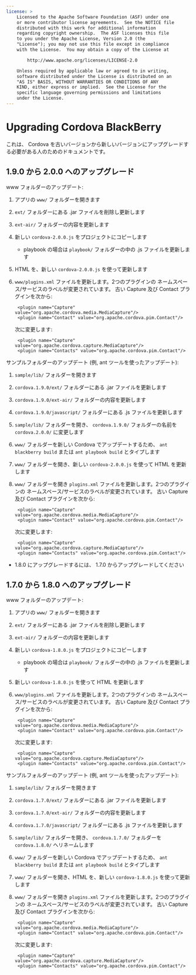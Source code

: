 ```yaml
---
license: >
    Licensed to the Apache Software Foundation (ASF) under one
    or more contributor license agreements.  See the NOTICE file
    distributed with this work for additional information
    regarding copyright ownership.  The ASF licenses this file
    to you under the Apache License, Version 2.0 (the
    "License"); you may not use this file except in compliance
    with the License.  You may obtain a copy of the License at

        http://www.apache.org/licenses/LICENSE-2.0

    Unless required by applicable law or agreed to in writing,
    software distributed under the License is distributed on an
    "AS IS" BASIS, WITHOUT WARRANTIES OR CONDITIONS OF ANY
    KIND, either express or implied.  See the License for the
    specific language governing permissions and limitations
    under the License.
---
```


Upgrading Cordova BlackBerry
============================

これは、 Cordova を古いバージョンから新しいバージョンにアップグレードする必要がある人のためのドキュメントです。

## 1.9.0 から 2.0.0 へのアップグレード ##

www フォルダーのアップデート:

1. アプリの `www/` フォルダーを開きます
2. `ext/` フォルダーにある .jar ファイルを削除し更新します
3. `ext-air/` フォルダーの内容を更新します
4. 新しい `cordova-2.0.0.js` をプロジェクトにコピーします
    - playbook の場合は `playbook/` フォルダーの中の .js ファイルを更新します
5. HTML を、新しい `cordova-2.0.0.js` を使って更新します
6. `www/plugins.xml` ファイルを更新します。2つのプラグインの
   ネームスペース/サービスのラベルが変更されています。
   古い Capture 及び Contact プラグインを次から:

        <plugin name="Capture" value="org.apache.cordova.media.MediaCapture"/>
        <plugin name="Contact" value="org.apache.cordova.pim.Contact"/>

   次に変更します:

        <plugin name="Capture" value="org.apache.cordova.capture.MediaCapture"/>
        <plugin name="Contacts" value="org.apache.cordova.pim.Contact"/>


サンプルフォルダーのアップデート (例, ant ツールを使ったアップデート):

1. `sample/lib/` フォルダーを開きます
2. `cordova.1.9.0/ext/` フォルダーにある .jar ファイルを更新します
3. `cordova.1.9.0/ext-air/` フォルダーの内容を更新します
4. `cordova.1.9.0/javascript/` フォルダーにある .js ファイルを更新します
5. `sample/lib/` フォルダーを開き、 `cordova.1.9.0/` フォルダーの名前を `cordova.2.0.0/` に変更します
6. `www/` フォルダーを新しい Cordova でアップデートするため、 `ant blackberry build` または `ant playbook build` とタイプします
7. `www/` フォルダーを開き、新しい `cordova-2.0.0.js` を使って HTML を更新します
8. `www/` フォルダーを開き `plugins.xml` ファイルを更新します。2つのプラグインの
   ネームスペース/サービスのラベルが変更されています。
   古い Capture 及び Contact プラグインを次から:

        <plugin name="Capture" value="org.apache.cordova.media.MediaCapture"/>
        <plugin name="Contact" value="org.apache.cordova.pim.Contact"/>

   次に変更します:

        <plugin name="Capture" value="org.apache.cordova.capture.MediaCapture"/>
        <plugin name="Contacts" value="org.apache.cordova.pim.Contact"/>




- 1.8.0 にアップグレードするには、 1.7.0 からアップグレードしてください

## 1.7.0 から 1.8.0 へのアップグレード ##

www フォルダーのアップデート:

1. アプリの `www/` フォルダーを開きます
2. `ext/` フォルダーにある .jar ファイルを削除し更新します
3. `ext-air/` フォルダーの内容を更新します
4. 新しい `cordova-1.8.0.js` をプロジェクトにコピーします
    - playbook の場合は `playbook/` フォルダーの中の .js ファイルを更新します
5. 新しい `cordova-1.8.0.js` を使って HTML を更新します
6. `www/plugins.xml` ファイルを更新します。2つのプラグインの
   ネームスペース/サービスのラベルが変更されています。
   古い Capture 及び Contact プラグインを次から:

        <plugin name="Capture" value="org.apache.cordova.media.MediaCapture"/>
        <plugin name="Contact" value="org.apache.cordova.pim.Contact"/>

   次に変更します:

        <plugin name="Capture" value="org.apache.cordova.capture.MediaCapture"/>
        <plugin name="Contacts" value="org.apache.cordova.pim.Contact"/>


サンプルフォルダーのアップデート (例, ant ツールを使ったアップデート):

1. `sample/lib/` フォルダーを開きます
2. `cordova.1.7.0/ext/` フォルダーにある .jar ファイルを更新します
3. `cordova.1.7.0/ext-air/` フォルダーの内容を更新します
4. `cordova.1.7.0/javascript/` フォルダーにある .js ファイルを更新します
5. `sample/lib/` フォルダーを開き、 `cordova.1.7.0/` フォルダーを `cordova.1.8.0/` へリネームします
6. `www/` フォルダーを新しい Cordova でアップデートするため、 `ant blackberry build` または `ant playbook build` とタイプします
7. `www/` フォルダーを開き、HTML を、新しい `cordova-1.8.0.js` を使って更新します
8. `www/` フォルダーを開き `plugins.xml` ファイルを更新します。2つのプラグインの
   ネームスペース/サービスのラベルが変更されています。
   古い Capture 及び Contact プラグインを次から:

        <plugin name="Capture" value="org.apache.cordova.media.MediaCapture"/>
        <plugin name="Contact" value="org.apache.cordova.pim.Contact"/>

   次に変更します:

        <plugin name="Capture" value="org.apache.cordova.capture.MediaCapture"/>
        <plugin name="Contacts" value="org.apache.cordova.pim.Contact"/>

